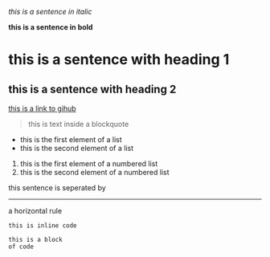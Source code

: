 *this is a sentence in italic*

**this is a sentence in bold**

# this is a sentence with heading 1

## this is a sentence with heading 2

[this is a link to gihub](github.com)

> this is text inside a blockquote

* this is the first element of a list
* this is the second element of a list

1. this is the first element of a numbered list
2. this is the second element of a numbered list

this sentence is seperated by

---

a horizontal rule

`this is inline code`

```
this is a block
of code
```
